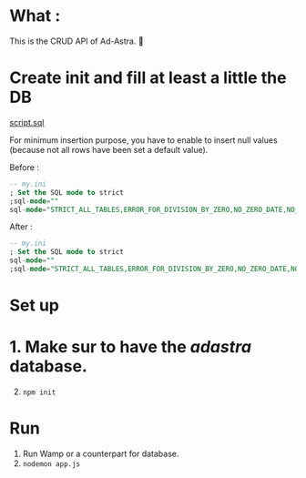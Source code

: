 # What :
This is the CRUD API of Ad-Astra. 🌟

# Create init and fill at least a little the DB

[script.sql](./createDB_createTables_fillTheTables_scipt.sql) 

For minimum insertion purpose, you have to enable to insert null values (because not all rows have been set a default value). 

Before : 
```sql 
-- my.ini
; Set the SQL mode to strict
;sql-mode=""
sql-mode="STRICT_ALL_TABLES,ERROR_FOR_DIVISION_BY_ZERO,NO_ZERO_DATE,NO_ZERO_IN_DATE,NO_AUTO_CREATE_USER"
```
After : 
```sql 
-- my.ini
; Set the SQL mode to strict
sql-mode=""
;sql-mode="STRICT_ALL_TABLES,ERROR_FOR_DIVISION_BY_ZERO,NO_ZERO_DATE,NO_ZERO_IN_DATE,NO_AUTO_CREATE_USER"
```

# Set up

# 1. Make sur to have the *adastra* database. 
2. `npm init`

# Run 

1. Run Wamp or a counterpart for database. 
2. `nodemon app.js`